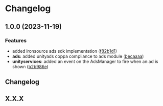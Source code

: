 # Changelog

## 1.0.0 (2023-11-19)


### Features

* added ironsource ads sdk implementation ([f82b1d1](https://github.com/ianpilipski/IPTech-UnityLibrary/commit/f82b1d1e75cd495663e4f85c7f511ed7615ea94e))
* **ads:** added unityads coppa compliance to ads module ([becaaaa](https://github.com/ianpilipski/IPTech-UnityLibrary/commit/becaaaa7ff76ba3992a2c8eb8373fa432756f976))
* **unityservices:** added an event on the AdsManager to fire when an ad is shown ([b2b986e](https://github.com/ianpilipski/IPTech-UnityLibrary/commit/b2b986ed1ca30be8cc393d09187271c7d6c1afa5))

## Changelog

## X.X.X
